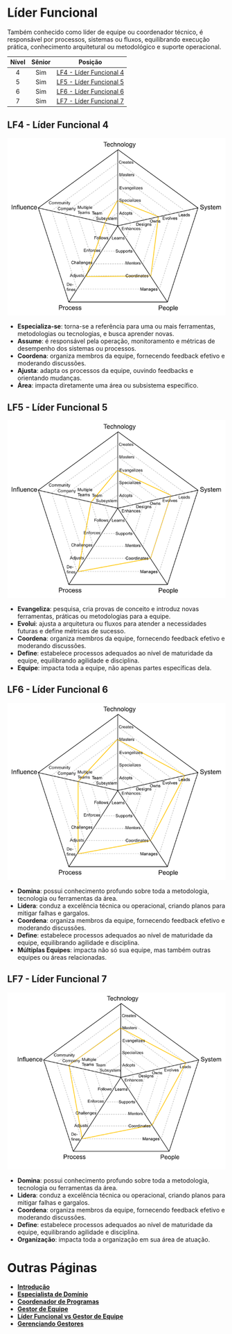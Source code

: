 # Líder Funcional

Também conhecido como líder de equipe ou coordenador técnico, é responsável por processos, sistemas ou fluxos, equilibrando execução prática, conhecimento arquitetural ou metodológico e suporte operacional.

| Nível | Sênior |                       Posição                       |
| :---: | :----: | :-------------------------------------------------: |
|   4   |  Sim   | [LF4 - Líder Funcional 4](#lf4---líder-funcional-4) |
|   5   |  Sim   | [LF5 - Líder Funcional 5](#lf5---líder-funcional-5) |
|   6   |  Sim   | [LF6 - Líder Funcional 6](#lf6---líder-funcional-6) |
|   7   |  Sim   | [LF7 - Líder Funcional 7](#lf7---líder-funcional-7) |

## LF4 - Líder Funcional 4

<picture>
  <source media="(prefers-color-scheme: dark)" srcset="/charts/functional-lead-4-dark.png">
  <source media="(prefers-color-scheme: light)" srcset="/charts/functional-lead-4.png">
  <img alt="Líder Funcional 4" src="/charts/functional-lead-4.png">
</picture>

- **Especializa-se**: torna-se a referência para uma ou mais ferramentas, metodologias ou tecnologias, e busca aprender novas.
- **Assume**: é responsável pela operação, monitoramento e métricas de desempenho dos sistemas ou processos.
- **Coordena**: organiza membros da equipe, fornecendo feedback efetivo e moderando discussões.
- **Ajusta**: adapta os processos da equipe, ouvindo feedbacks e orientando mudanças.
- **Área**: impacta diretamente uma área ou subsistema específico.

## LF5 - Líder Funcional 5

<picture>
  <source media="(prefers-color-scheme: dark)" srcset="/charts/functional-lead-5-dark.png">
  <source media="(prefers-color-scheme: light)" srcset="/charts/functional-lead-5.png">
  <img alt="Líder Funcional 5" src="/charts/functional-lead-5.png">
</picture>

- **Evangeliza**: pesquisa, cria provas de conceito e introduz novas ferramentas, práticas ou metodologias para a equipe.
- **Evolui**: ajusta a arquitetura ou fluxos para atender a necessidades futuras e define métricas de sucesso.
- **Coordena**: organiza membros da equipe, fornecendo feedback efetivo e moderando discussões.
- **Define**: estabelece processos adequados ao nível de maturidade da equipe, equilibrando agilidade e disciplina.
- **Equipe**: impacta toda a equipe, não apenas partes específicas dela.

## LF6 - Líder Funcional 6

<picture>
  <source media="(prefers-color-scheme: dark)" srcset="/charts/functional-lead-6-dark.png">
  <source media="(prefers-color-scheme: light)" srcset="/charts/functional-lead-6.png">
  <img alt="Líder Funcional 6" src="/charts/functional-lead-6.png">
</picture>

- **Domina**: possui conhecimento profundo sobre toda a metodologia, tecnologia ou ferramentas da área.
- **Lidera**: conduz a excelência técnica ou operacional, criando planos para mitigar falhas e gargalos.
- **Coordena**: organiza membros da equipe, fornecendo feedback efetivo e moderando discussões.
- **Define**: estabelece processos adequados ao nível de maturidade da equipe, equilibrando agilidade e disciplina.
- **Múltiplas Equipes**: impacta não só sua equipe, mas também outras equipes ou áreas relacionadas.

## LF7 - Líder Funcional 7

<picture>
  <source media="(prefers-color-scheme: dark)" srcset="/charts/functional-lead-7-dark.png">
  <source media="(prefers-color-scheme: light)" srcset="/charts/functional-lead-7.png">
  <img alt="Líder Funcional 7" src="/charts/functional-lead-7.png">
</picture>

- **Domina**: possui conhecimento profundo sobre toda a metodologia, tecnologia ou ferramentas da área.
- **Lidera**: conduz a excelência técnica ou operacional, criando planos para mitigar falhas e gargalos.
- **Coordena**: organiza membros da equipe, fornecendo feedback efetivo e moderando discussões.
- **Define**: estabelece processos adequados ao nível de maturidade da equipe, equilibrando agilidade e disciplina.
- **Organização**: impacta toda a organização em sua área de atuação.

# Outras Páginas

- [**Introdução**](README.md)
- [**Especialista de Domínio**](Specialist.md)
- [**Coordenador de Programas**](ProgramCoordinator.md)
- [**Gestor de Equipe**](TeamManager.md)
- [**Líder Funcional vs Gestor de Equipe**](FunctionalLead-TeamManager.md)
- [**Gerenciando Gestores**](Managing-Managers.md)

